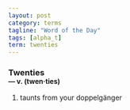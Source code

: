 ```yaml
---
layout: post
category: terms
tagline: "Word of the Day"
tags: [alpha_t]
term: twenties
---
```


<h3>Twenties<br/> <small>&mdash; v. (twen<span>&middot;</span>ties)</small></h3>
<p><ol>
<li>taunts from your doppelgänger</li>
</ol></p>
